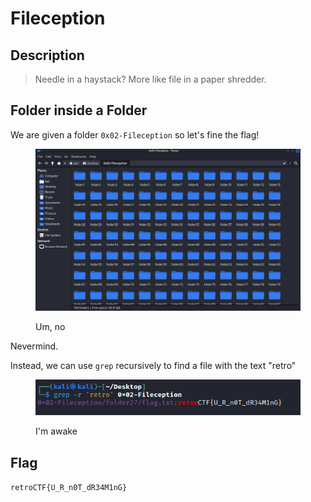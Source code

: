 # Fileception

## Description

> Needle in a haystack? More like file in a paper shredder.

## Folder inside a Folder

We are given a folder `0x02-Fileception` so let's fine the flag!

<figure><img src="../../.gitbook/assets/image (28).png" alt=""><figcaption><p>Um, no</p></figcaption></figure>

Nevermind.

Instead, we can use `grep` recursively to find a file with the text "retro"

<figure><img src="../../.gitbook/assets/image (4) (3).png" alt=""><figcaption><p>I'm awake</p></figcaption></figure>

## Flag

`retroCTF{U_R_n0T_dR34M1nG}`
